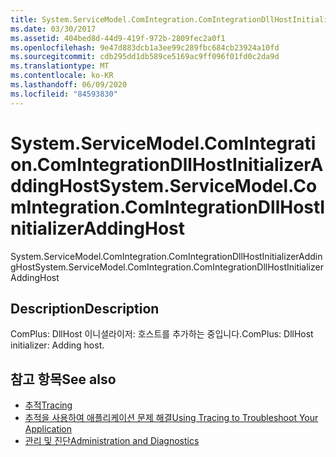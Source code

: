 ```yaml
---
title: System.ServiceModel.ComIntegration.ComIntegrationDllHostInitializerAddingHost
ms.date: 03/30/2017
ms.assetid: 404bed8d-44d9-419f-972b-2809fec2a0f1
ms.openlocfilehash: 9e47d883dcb1a3ee99c289fbc684cb23924a10fd
ms.sourcegitcommit: cdb295dd1db589ce5169ac9ff096f01fd0c2da9d
ms.translationtype: MT
ms.contentlocale: ko-KR
ms.lasthandoff: 06/09/2020
ms.locfileid: "84593830"
---
```

# <a name="systemservicemodelcomintegrationcomintegrationdllhostinitializeraddinghost"></a><span data-ttu-id="d1e86-102">System.ServiceModel.ComIntegration.ComIntegrationDllHostInitializerAddingHost</span><span class="sxs-lookup"><span data-stu-id="d1e86-102">System.ServiceModel.ComIntegration.ComIntegrationDllHostInitializerAddingHost</span></span>
<span data-ttu-id="d1e86-103">System.ServiceModel.ComIntegration.ComIntegrationDllHostInitializerAddingHost</span><span class="sxs-lookup"><span data-stu-id="d1e86-103">System.ServiceModel.ComIntegration.ComIntegrationDllHostInitializerAddingHost</span></span>  
  
## <a name="description"></a><span data-ttu-id="d1e86-104">Description</span><span class="sxs-lookup"><span data-stu-id="d1e86-104">Description</span></span>  
 <span data-ttu-id="d1e86-105">ComPlus: DllHost 이니셜라이저: 호스트를 추가하는 중입니다.</span><span class="sxs-lookup"><span data-stu-id="d1e86-105">ComPlus: DllHost initializer: Adding host.</span></span>  
  
## <a name="see-also"></a><span data-ttu-id="d1e86-106">참고 항목</span><span class="sxs-lookup"><span data-stu-id="d1e86-106">See also</span></span>

- [<span data-ttu-id="d1e86-107">추적</span><span class="sxs-lookup"><span data-stu-id="d1e86-107">Tracing</span></span>](index.md)
- [<span data-ttu-id="d1e86-108">추적을 사용하여 애플리케이션 문제 해결</span><span class="sxs-lookup"><span data-stu-id="d1e86-108">Using Tracing to Troubleshoot Your Application</span></span>](using-tracing-to-troubleshoot-your-application.md)
- [<span data-ttu-id="d1e86-109">관리 및 진단</span><span class="sxs-lookup"><span data-stu-id="d1e86-109">Administration and Diagnostics</span></span>](../index.md)
